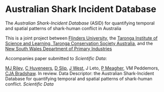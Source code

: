 # Australian Shark Incident Database

The _Australian Shark-Incident Database_ (ASID) for quantifying temporal and spatial patterns of shark-human conflict in Australia

This is a joint project between <a href="http://www.flinders.edu.au">Flinders University</a>, the <a href="https://taronga.org.au/education/taronga-institute-of-science-and-learning">Taronga Institute of Science and Learning, Taronga Conservation Society Australia</a>, and the <a href="https://www.dpi.nsw.gov.au">New South Wales Department of Primary Industries</a>

Accompanies paper submitted to _Scientific Data_:

<a href="https://www.linkedin.com/in/madeline-thiele-7704b614a/">MJ Riley</a>, <a href="https://www.flinders.edu.au/people/charlie.huveneers">C Huveneers</a>, <a href="https://www.linkedin.com/in/david-slip-b539804b/?originalSubdomain=au">D Slip</a>, <a href="https://taronga.org.au/conservation-and-science/our-team">J West</a>, J Leto, <a href="https://www.linkedin.com/in/phoebe-meagher-471979133/?originalSubdomain=au">P Meagher</a>, VM Peddemors, <a href="http://www.flinders.edu.au/people/corey.bradshaw">CJA Bradshaw</a>. In review. Data Descriptor: the Australian Shark-Incident Database for quantifying temporal and spatial patterns of shark-human conflict. _Scientific Data_



